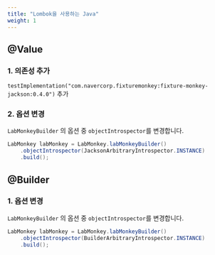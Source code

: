 ```yaml
---
title: "Lombok을 사용하는 Java"
weight: 1
---
```


## @Value

### 1. 의존성 추가
`testImplementation("com.navercorp.fixturemonkey:fixture-monkey-jackson:0.4.0")` 추가

### 2. 옵션 변경
`LabMonkeyBuilder` 의 옵션 중 `objectIntrospector`를 변경합니다.

```java
LabMonkey labMonkey = LabMonkey.labMonkeyBuilder()
    .objectIntrospector(JacksonArbitraryIntrospector.INSTANCE)
    .build();
```

## @Builder
### 1. 옵션 변경
`LabMonkeyBuilder` 의 옵션 중 `objectIntrospector`를 변경합니다.
```java
LabMonkey labMonkey = LabMonkey.labMonkeyBuilder()
    .objectIntrospector(BuilderArbitraryIntrospector.INSTANCE)
    .build();
```
